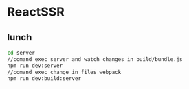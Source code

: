 # ReactSSR

## lunch
```sh
cd server
//comand exec server and watch changes in build/bundle.js
npm run dev:server
//comand exec change in files webpack
npm run dev:build:server
```